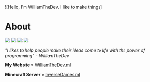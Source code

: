 ![Hello, I'm WilliamTheDev. I like to make things]

# About
![](https://img.shields.io/badge/Languages-JavaScript%20%2B%20HTML%2FCSS-blue) ![](https://img.shields.io/badge/Editor-Visual-studio-code-blue) ![](https://img.shields.io/badge/Browser-Chrome-blue) ![](https://img.shields.io/badge/Hosting-Glitch-blue)

*"I likes to help people make their ideas come to life with the power of programming" - WilliamTheDev*

**My Website** » [WilliamTheDev.ml](https://williamthedev.glitch.me/)

**Minecraft Server** » [InverseGames.ml](https://inversegames.ml)




